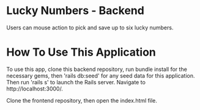 # Lucky Numbers - Backend

Users can mouse action to pick and save up to six lucky numbers.

# How To Use This Application

To use this app, clone this backend repository, run bundle install for the necessary gems, then 'rails db:seed' for any seed data for this application. Then run 'rails s' to launch the Rails server. Navigate to http://localhost:3000/.

Clone the frontend repository, then open the index.html file.
